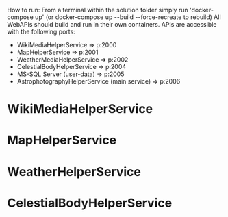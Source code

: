 How to run:
From a terminal within the solution folder simply run 'docker-compose up' (or docker-compose up --build --force-recreate to rebuild)
All WebAPIs should build and run in their own containers. 
APIs are accessible with the following ports:  
  
- WikiMediaHelperService => p:2000
- MapHelperService => p:2001
- WeatherMediaHelperService => p:2002
- CelestialBodyHelperService => p:2004
- MS-SQL Server (user-data) => p:2005
- AstrophotographyHelperService (main service) => p:2006

WikiMediaHelperService
=================================================================================



MapHelperService
=================================================================================



WeatherHelperService
=================================================================================


CelestialBodyHelperService
=================================================================================